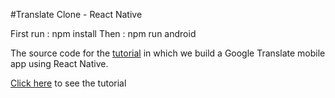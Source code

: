 #Translate Clone - React Native

First run : npm install
Then : npm run android


The source code for the <a href='https://www.youtube.com/playlist?list=PLy9OqUw9V30YaQVu5Hx6xubnsqLw3r5ft'>tutorial</a> in which we build a Google Translate mobile app using React Native. 

<a href='https://www.youtube.com/playlist?list=PLy9OqUw9V30YaQVu5Hx6xubnsqLw3r5ft'>Click here</a> to see the tutorial
